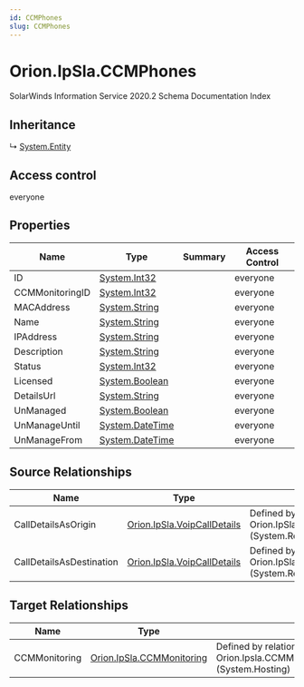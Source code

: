 ```yaml
---
id: CCMPhones
slug: CCMPhones
---
```


# Orion.IpSla.CCMPhones

SolarWinds Information Service 2020.2 Schema Documentation Index

## Inheritance

↳ [System.Entity](./../System/Entity)

## Access control

everyone

## Properties

| Name | Type | Summary | Access Control |
| ------ | ------ | ------ | ------ |
| ID | [System.Int32](https://docs.microsoft.com/en-us/dotnet/api/system.int32) |  | everyone |
| CCMMonitoringID | [System.Int32](https://docs.microsoft.com/en-us/dotnet/api/system.int32) |  | everyone |
| MACAddress | [System.String](https://docs.microsoft.com/en-us/dotnet/api/system.string) |  | everyone |
| Name | [System.String](https://docs.microsoft.com/en-us/dotnet/api/system.string) |  | everyone |
| IPAddress | [System.String](https://docs.microsoft.com/en-us/dotnet/api/system.string) |  | everyone |
| Description | [System.String](https://docs.microsoft.com/en-us/dotnet/api/system.string) |  | everyone |
| Status | [System.Int32](https://docs.microsoft.com/en-us/dotnet/api/system.int32) |  | everyone |
| Licensed | [System.Boolean](https://docs.microsoft.com/en-us/dotnet/api/system.boolean) |  | everyone |
| DetailsUrl | [System.String](https://docs.microsoft.com/en-us/dotnet/api/system.string) |  | everyone |
| UnManaged | [System.Boolean](https://docs.microsoft.com/en-us/dotnet/api/system.boolean) |  | everyone |
| UnManageUntil | [System.DateTime](https://docs.microsoft.com/en-us/dotnet/api/system.datetime) |  | everyone |
| UnManageFrom | [System.DateTime](https://docs.microsoft.com/en-us/dotnet/api/system.datetime) |  | everyone |

## Source Relationships

| Name | Type | Notes |
| ------ | ------ | ------ |
| CallDetailsAsOrigin | [Orion.IpSla.VoipCallDetails](./../Orion.IpSla/VoipCallDetails) | Defined by relationship Orion.IpSla.VoipCallDetailsReferencesOriginPhone (System.Reference) |
| CallDetailsAsDestination | [Orion.IpSla.VoipCallDetails](./../Orion.IpSla/VoipCallDetails) | Defined by relationship Orion.IpSla.VoipCallDetailsReferencesDestinationPhone (System.Reference) |

## Target Relationships

| Name | Type | Notes |
| ------ | ------ | ------ |
| CCMMonitoring | [Orion.IpSla.CCMMonitoring](./../Orion.IpSla/CCMMonitoring) | Defined by relationship Orion.Ipsla.CCMMonitoringHostsCCMPhones (System.Hosting) |

